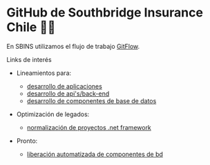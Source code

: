 # GitHub de Southbridge Insurance Chile 👩‍💻

En SBINS utilizamos el flujo de trabajo <a href="https://sbins.sharepoint.com/sites/GerenciaTI-Documentacion/SitePages/Tech/Procedimientos/Repositorio-de-c%C3%B3digo-y-su-flujo-de-trabajo.aspx">GitFlow</a>.

Links de interés

- Lineamientos para:
  - <a href="https://sbins.sharepoint.com/sites/GerenciaTI-Documentacion/SitePages/Tech/Lineamientos/Buenas-Practicas/Desarrollo-App.aspx" target="_blank">desarrollo de aplicaciones</a>
  - <a href="https://sbins.sharepoint.com/sites/GerenciaTI-Documentacion/SitePages/Tech/Lineamientos/Nueva-Arquitectura-Backend-SBINS.aspx" target="_blank">desarrollo de api's/back-end</a>
  - <a href="https://sbins.sharepoint.com/sites/GerenciaTI-Documentacion/SitePages/Tech/Lineamientos/Buenas-Practicas/Desarrollo-BD.aspx" target="_blank">desarrollo de componentes de base de datos</a>

- Optimización de legados:
  - <a href="https://sbins.sharepoint.com/sites/GerenciaTI-Documentacion/SitePages/Tech/Lineamientos/Buenas-Practicas/Normalizaci%C3%B3n-de-proyectos-.Net.aspx" target="_blank">normalización de proyectos .net framework</a>

- Pronto:
  - <a href="https://sbins.sharepoint.com/sites/GerenciaTI-Documentacion/SitePages/Tech/Lineamientos/Buenas-Practicas/Normalizaci%C3%B3n-de-proyectos-.Net.aspx" target="_blank">liberación automatizada de componentes de bd</a> 
<!--

**Here are some ideas to get you started:**

🙋‍♀️ A short introduction - what is your organization all about?
🌈 Contribution guidelines - how can the community get involved?
👩‍💻 Useful resources - where can the community find your docs? Is there anything else the community should know?
🍿 Fun facts - what does your team eat for breakfast?
🧙 Remember, you can do mighty things with the power of [Markdown](https://docs.github.com/github/writing-on-github/getting-started-with-writing-and-formatting-on-github/basic-writing-and-formatting-syntax)
-->
